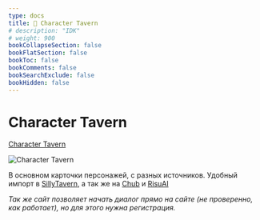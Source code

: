 ```yaml
---
type: docs
title: 🔷 Character Tavern
# description: "IDK"
# weight: 900
bookCollapseSection: false
bookFlatSection: false
bookToc: false
bookComments: false
bookSearchExclude: false
bookHidden: false
---
```


# Character Tavern

[Character Tavern](https://character-tavern.com/?nt)

![Character Tavern](@img/character-tavern-screenshot.jpg)

В основном карточки персонажей, с разных источников. Удобный импорт в [SillyTavern](https://github.com/SillyTavern/SillyTavern?nt), а так же на [Chub](../../chat-bots/chub) и [RisuAI](https://risuai.xyz/?nt)

_Так же сайт позволяет начать диалог прямо на сайте (не проверенно, как работает), но для этого нужна регистрация._
